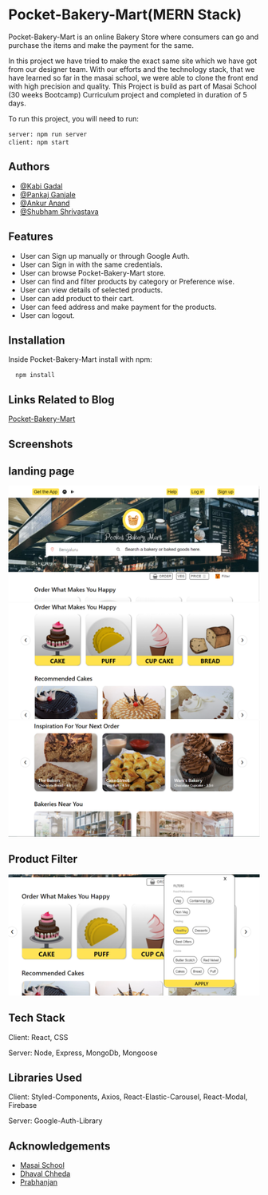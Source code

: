 # Pocket-Bakery-Mart(MERN Stack)

Pocket-Bakery-Mart is an online Bakery Store where consumers can go and purchase the items and make the payment for the same.

In this project we have tried to make the exact same site which we have got from our designer team. With our efforts and the technology stack, that we have learned so far in the masai school, we were able to clone the front end with high precision and quality. This Project is build as part of Masai School (30 weeks Bootcamp) Curriculum project and completed in duration of 5 days.

To run this project, you will need to run:

```
server: npm run server
client: npm start
```
 
 ## Authors

- [@Kabi Gadal](https://github.com/KabiGadal)
- [@Pankaj Ganjale](https://github.com/pankajganjale)
- [@Ankur Anand](https://github.com/ankuranand598)
- [@Shubham Shrivastava](https://github.com/shubh110394)

## Features

- User can Sign up manually or through Google Auth.
- User can Sign in with the same credentials.
- User can browse Pocket-Bakery-Mart store.
- User can find and filter products by category or Preference wise.
- User can view details of selected products.
- User can add product to their cart.
- User can feed address and make payment for the products.
- User can logout.

## Installation

Inside Pocket-Bakery-Mart install with npm:
````
  npm install
````  

## Links Related to Blog 
[Pocket-Bakery-Mart](https://medium.com/@gadalkabi/pocket-bakery-mart-ec5dd3810a57)


  ## Screenshots
## landing page
![Cloned landing page](https://github.com/pankajganjale/pocket-bakery-mart/blob/master/client/screenshots/landing_page_1.png) 
![Cloned landing page](https://github.com/pankajganjale/pocket-bakery-mart/blob/master/client/screenshots/landing_page_2.png) 
![Cloned landing page](https://github.com/pankajganjale/pocket-bakery-mart/blob/master/client/screenshots/landing_page_3.png) 
## Product Filter
![Cloned landing page](https://github.com/pankajganjale/pocket-bakery-mart/blob/master/client/screenshots/filter_box_1.png) 
  
  ## Tech Stack

Client: React, CSS

Server: Node, Express, MongoDb, Mongoose


## Libraries Used

Client: Styled-Components, Axios, React-Elastic-Carousel, React-Modal, Firebase

Server: Google-Auth-Library


## Acknowledgements

 - [Masai School](https://www.masaischool.com/)
 - [Dhaval Chheda](https://github.com/kiddodhaval)
 - [Prabhanjan](https://github.com/Sparkenstein)
